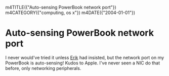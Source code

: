 m4TITLE({"Auto-sensing PowerBook network port"})
m4CATEGORY({"computing, os x"})
m4DATE({"2004-01-01"})

Auto-sensing PowerBook network port
===================================

I never would've tried it unless [Erik](http://bobzrkr.org/) had
insisted, but the network port on my PowerBook is auto-sensing! Kudos to
Apple. I've never seen a NIC do that before, only networking
peripherals.
